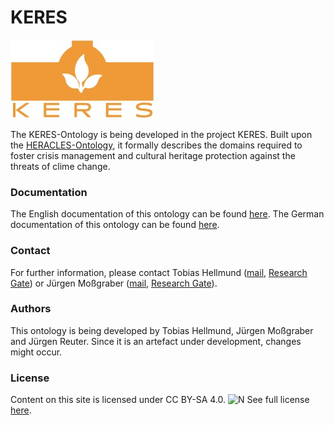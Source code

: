 # KERES

[![KERES](./assets/logo.jpeg)](keres.k8s.ilt-dmz.iosb.fraunhofer.de/) 

The KERES-Ontology is being developed in the project KERES. Built upon the [HERACLES-Ontology](https://github.com/FraunhoferIOSB/HERACLES/), it formally describes the domains required to foster crisis management and cultural heritage protection against the threats of clime change.

### Documentation
The English documentation of this ontology can be found 
[here](https://keres-ontology.k3s.ilt-dmz.iosb.fraunhofer.de/build/index-en.html).
The German documentation of this ontology can be found 
[here](https://keres-ontology.k3s.ilt-dmz.iosb.fraunhofer.de/build/index-de.html).

### Contact

For further information, please contact Tobias Hellmund ([mail](mailto:tobias.hellmund@iosb.fraunhofer.de), [Research Gate](https://www.researchgate.net/profile/Tobias_Hellmund)) or Jürgen Moßgraber ([mail](mailto:juergen.mossgraber@iosb.fraunhofer.de), [Research Gate](https://www.researchgate.net/profile/Juergen_Mossgraber)).

### Authors

This ontology is being  developed by Tobias Hellmund, Jürgen Moßgraber and Jürgen Reuter. Since it is an artefact under development, changes might occur.

### License

Content on this site is licensed under CC BY-SA 4.0.
![N](https://licensebuttons.net/l/by-sa/3.0/88x31.png)
See full license [here](https://creativecommons.org/licenses/by-sa/4.0/legalcode.txt).
